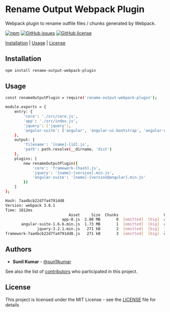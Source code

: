 # Rename Output Webpack Plugin
Webpack plugin to rename outfile files / chunks generated by Webpack.

[![npm](https://img.shields.io/npm/v/rename-output-webpack-plugin.svg)](https://www.npmjs.com/package/rename-output-webpack-plugin)
[![GitHub issues](https://img.shields.io/github/issues/sun1l/rename-output-webpack-plugin.svg)](https://github.com/sun1l/rename-output-webpack-plugin/issues)
[![GitHub license](https://img.shields.io/badge/license-MIT-blue.svg)](https://raw.githubusercontent.com/sun1l/rename-output-webpack-plugin/master/LICENSE)

[Installation](#Installation) |
[Usage](#usage) |
[License](#license)

## Installation

```bash
npm install rename-output-webpack-plugin
```

## Usage
```bash
const renameOutputPlugin = require('rename-output-webpack-plugin');

module.exports = {
    entry: {
        'core': './src/core.js',
        'app': './src/index.js',
        'jquery': ['jquery'],
        'angular-suite': ['angular', 'angular-ui-bootstrap', 'angular-ui-router'],
    },
    output: {
        'filename': '[name]-[id].js',
        'path': path.resolve(__dirname, 'dist')
    },
    plugins: [
        new renameOutputPlugin({
            'core': 'framework-[hash].js',
            'jquery': '[name]-[version].min.js',
            'angular-suite': '[name]-[version@angular].min.js'
        })
    ]
};
```

```bash
Hash: 7aa4bcb22d7fa4791dd8
Version: webpack 3.8.1
Time: 1812ms
                            Asset     Size  Chunks                    Chunk Names
                         app-0.js  2.08 MB       0  [emitted]  [big]  app
       angular-suite-1.6.6.min.js  1.73 MB       1  [emitted]  [big]  angular-suite
              jquery-3.2.1.min.js   271 kB       2  [emitted]  [big]  jquery
framework-7aa4bcb22d7fa4791dd8.js   271 kB       3  [emitted]  [big]  core
```
## Authors

*   **Sunil Kumar** - [@sun1lkumar](https://twitter.com/sun1lkumar)

See also the list of [contributors](https://github.com/sun1l/rename-output-webpack-plugin/graphs/contributors) who participated in this project.

## License

This project is licensed under the MIT License - see the [LICENSE](LICENSE) file for details

